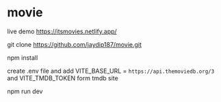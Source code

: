 # movie

live demo  https://itsmovies.netlify.app/

git clone https://github.com/jaydip187/movie.git 


npm install


create .env file and add VITE_BASE_URL = `https://api.themoviedb.org/3` and VITE_TMDB_TOKEN form tmdb site


npm run dev
